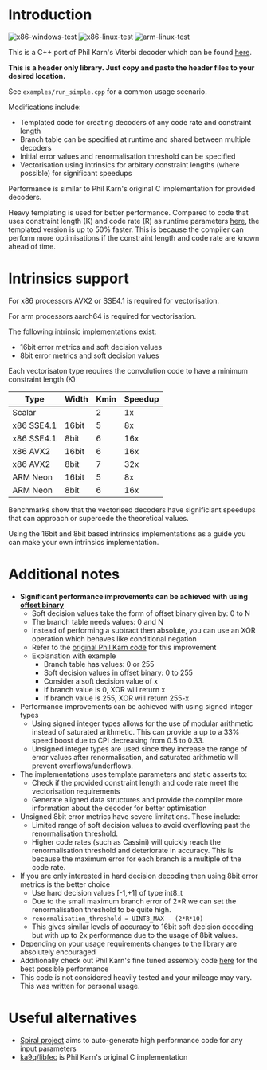 # Introduction
![x86-windows-test](https://github.com/FiendChain/ViterbiDecoderCpp/actions/workflows/x86-windows.yml/badge.svg)
![x86-linux-test](https://github.com/FiendChain/ViterbiDecoderCpp/actions/workflows/x86-linux.yml/badge.svg)
![arm-linux-test](https://github.com/FiendChain/ViterbiDecoderCpp/actions/workflows/arm-linux.yml/badge.svg)

This is a C++ port of Phil Karn's Viterbi decoder which can be found [here](https://github.com/ka9q/libfec).

**This is a header only library. Just copy and paste the header files to your desired location.**

See <code>examples/run_simple.cpp</code> for a common usage scenario.

Modifications include:
- Templated code for creating decoders of any code rate and constraint length
- Branch table can be specified at runtime and shared between multiple decoders
- Initial error values and renormalisation threshold can be specified
- Vectorisation using intrinsics for arbitary constraint lengths (where possible) for significant speedups

Performance is similar to Phil Karn's original C implementation for provided decoders.

Heavy templating is used for better performance. Compared to code that uses constraint length (K) and code rate (R) as runtime parameters [here](https://github.com/FiendChain/ViterbiDecoderCpp/tree/44cdd3c0a38a748a7084edeff859cf4d54ac911a), the templated version is up to 50% faster. This is because the compiler can perform more optimisations if the constraint length and code rate are known ahead of time.

# Intrinsics support
For x86 processors AVX2 or SSE4.1 is required for vectorisation.

For arm processors aarch64 is required for vectorisation.

The following intrinsic implementations exist: 
- 16bit error metrics and soft decision values
- 8bit error metrics and soft decision values

Each vectorisaton type requires the convolution code to have a minimum constraint length (K)

| Type | Width | Kmin | Speedup |
| --- | --- | --- | --- |
| Scalar     |       | 2 | 1x  |
| x86 SSE4.1 | 16bit | 5 | 8x  |
| x86 SSE4.1 | 8bit  | 6 | 16x |
| x86 AVX2   | 16bit | 6 | 16x |
| x86 AVX2   | 8bit  | 7 | 32x |
| ARM Neon   | 16bit | 5 | 8x  |
| ARM Neon   | 8bit  | 6 | 16x |

Benchmarks show that the vectorised decoders have significiant speedups that can approach or supercede the theoretical values.

Using the 16bit and 8bit based intrinsics implementations as a guide you can make your own intrinsics implementation.

# Additional notes
- **Significant performance improvements can be achieved with using [offset binary](https://en.wikipedia.org/wiki/Offset_binary)**
    - Soft decision values take the form of offset binary given by: 0 to N
    - The branch table needs values: 0 and N
    - Instead of performing a subtract then absolute, you can use an XOR operation which behaves like conditional negation
    - Refer to the [original Phil Karn code](https://github.com/ka9q/libfec/blob/7c6706fb969c3f8fe6ec7778b2472762e0d88acc/viterbi615_sse2.c#L128) for this improvement
    - Explanation with example
        - Branch table has values: 0 or 255
        - Soft decision values in offset binary: 0 to 255
        - Consider a soft decision value of x
        - If branch value is 0, XOR will return x
        - If branch value is 255, XOR will return 255-x
- Performance improvements can be achieved with using signed integer types
    - Using signed integer types allows for the use of modular arithmetic instead of saturated arithmetic. This can provide a up to a 33% speed boost due to CPI decreasing from 0.5 to 0.33.
    - Unsigned integer types are used since they increase the range of error values after renormalisation, and saturated arithmetic will prevent overflows/underflows.
- The implementations uses template parameters and static asserts to: 
    - Check if the provided constraint length and code rate meet the vectorisation requirements
    - Generate aligned data structures and provide the compiler more information about the decoder for better optimisation
- Unsigned 8bit error metrics have severe limitations. These include:
    - Limited range of soft decision values to avoid overflowing past the renormalisation threshold.
    - Higher code rates (such as Cassini) will quickly reach the renormalisation threshold and deteriorate in accuracy. This is because the maximum error for each branch is a multiple of the code rate.
- If you are only interested in hard decision decoding then using 8bit error metrics is the better choice
    - Use hard decision values [-1,+1] of type int8_t
    - Due to the small maximum branch error of 2*R we can set the renormalisation threshold to be quite high. 
    - <code>renormalisation_threshold = UINT8_MAX - (2\*R\*10)</code>
    - This gives similar levels of accuracy to 16bit soft decision decoding but with up to 2x performance due to the usage of 8bit values.
- Depending on your usage requirements changes to the library are absolutely encouraged
- Additionally check out Phil Karn's fine tuned assembly code [here](https://github.com/ka9q/libfec) for the best possible performance 
- This code is not considered heavily tested and your mileage may vary. This was written for personal usage.

# Useful alternatives
- [Spiral project](https://www.spiral.net/software/viterbi.html) aims to auto-generate high performance code for any input parameters
- [ka9q/libfec](https://github.com/ka9q/libfec) is Phil Karn's original C implementation
